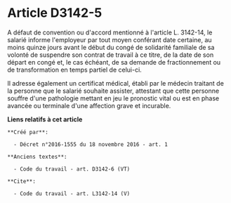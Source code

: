 # Article D3142-5

A défaut de convention ou d'accord mentionné à l'article L. 3142-14, le salarié informe l'employeur par tout moyen conférant
date certaine, au moins quinze jours avant le début du congé de solidarité familiale de sa volonté de suspendre son contrat
de travail à ce titre, de la date de son départ en congé et, le cas échéant, de sa demande de fractionnement ou de
transformation en temps partiel de celui-ci. 

Il adresse également un certificat médical, établi par le médecin traitant de la personne que le salarié souhaite assister,
attestant que cette personne souffre d'une pathologie mettant en jeu le pronostic vital ou est en phase avancée ou terminale
d'une affection grave et incurable.

**Liens relatifs à cet article**

	**Créé par**:

	  - Décret n°2016-1555 du 18 novembre 2016 - art. 1

	**Anciens textes**:

	  - Code du travail - art. D3142-6 (VT)

	**Cite**:

	  - Code du travail - art. L3142-14 (V)
